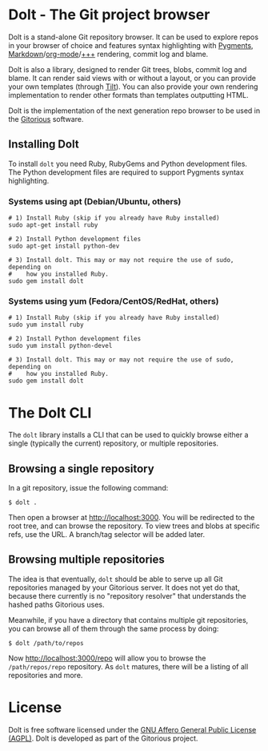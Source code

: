 # Dolt - The Git project browser

Dolt is a stand-alone Git repository browser. It can be used to explore repos in
your browser of choice and features syntax highlighting with
[Pygments](http://pygments.org/),
[Markdown](http://daringfireball.net/projects/markdown/)/[org-mode](http://orgmode.org/)/[+++](https://github.com/github/markup/)
rendering, commit log and blame.

Dolt is also a library, designed to render Git trees, blobs, commit log and
blame. It can render said views with or without a layout, or you can provide
your own templates (through [Tilt](https://github.com/rtomayko/tilt/)). You can
also provide your own rendering implementation to render other formats than
templates outputting HTML.

Dolt is the implementation of the next generation repo browser to be used in the
[Gitorious](http://gitorious.org) software.

## Installing Dolt

To install `dolt` you need Ruby, RubyGems and Python development files. The
Python development files are required to support Pygments syntax highlighting.

### Systems using apt (Debian/Ubuntu, others)

    # 1) Install Ruby (skip if you already have Ruby installed)
    sudo apt-get install ruby

    # 2) Install Python development files
    sudo apt-get install python-dev

    # 3) Install dolt. This may or may not require the use of sudo, depending on
    #    how you installed Ruby.
    sudo gem install dolt

### Systems using yum (Fedora/CentOS/RedHat, others)

    # 1) Install Ruby (skip if you already have Ruby installed)
    sudo yum install ruby

    # 2) Install Python development files
    sudo yum install python-devel

    # 3) Install dolt. This may or may not require the use of sudo, depending on
    #    how you installed Ruby.
    sudo gem install dolt

# The Dolt CLI

The `dolt` library installs a CLI that can be used to quickly browse either a
single (typically the current) repository, or multiple repositories.

## Browsing a single repository

In a git repository, issue the following command:

    $ dolt .

Then open a browser at [http://localhost:3000](http://localhost:3000). You will
be redirected to the root tree, and can browse the repository. To view trees and
blobs at specific refs, use the URL. A branch/tag selector will be added later.

## Browsing multiple repositories

The idea is that eventually, `dolt` should be able to serve up all Git
repositories managed by your Gitorious server. It does not yet do that, because
there currently is no "repository resolver" that understands the hashed paths
Gitorious uses.

Meanwhile, if you have a directory that contains multiple git repositories, you
can browse all of them through the same process by doing:

    $ dolt /path/to/repos

Now [http://localhost:3000/repo](http://localhost:3000/repo) will allow you to
browse the `/path/repos/repo` repository. As `dolt` matures, there will be a
listing of all repositories and more.

# License

Dolt is free software licensed under the
[GNU Affero General Public License (AGPL)](http://www.gnu.org/licenses/agpl-3.0.html).
Dolt is developed as part of the Gitorious project.
